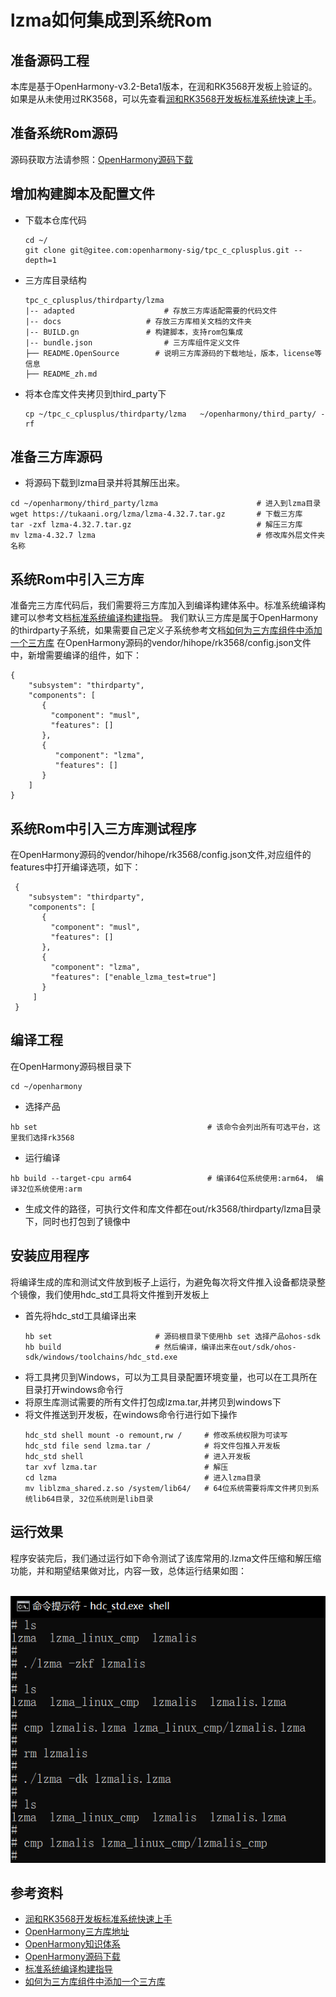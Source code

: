 # lzma如何集成到系统Rom
## 准备源码工程
本库是基于OpenHarmony-v3.2-Beta1版本，在润和RK3568开发板上验证的。如果是从未使用过RK3568，可以先查看[润和RK3568开发板标准系统快速上手](https://gitee.com/openharmony-sig/knowledge_demo_temp/tree/master/docs/rk3568_helloworld)。
## 准备系统Rom源码
源码获取方法请参照：[OpenHarmony源码下载](https://gitee.com/openharmony/docs/blob/OpenHarmony-v3.2-Beta1/zh-cn/release-notes/OpenHarmony-v3.2-beta1.md#%E6%BA%90%E7%A0%81%E8%8E%B7%E5%8F%96)
## 增加构建脚本及配置文件
- 下载本仓库代码
  ```
  cd ~/
  git clone git@gitee.com:openharmony-sig/tpc_c_cplusplus.git --depth=1
  ```
- 三方库目录结构
  ```
  tpc_c_cplusplus/thirdparty/lzma
  |-- adapted			         # 存放三方库适配需要的代码文件
  |-- docs			         # 存放三方库相关文档的文件夹
  |-- BUILD.gn		         # 构建脚本，支持rom包集成
  |-- bundle.json			     # 三方库组件定义文件
  ├── README.OpenSource        # 说明三方库源码的下载地址，版本，license等信息
  ├── README_zh.md  
  ```
- 将本仓库文件夹拷贝到third_party下
  ```
  cp ~/tpc_c_cplusplus/thirdparty/lzma   ~/openharmony/third_party/ -rf
  ```
## 准备三方库源码
- 将源码下载到lzma目录并将其解压出来。
```
cd ~/openharmony/third_party/lzma					   # 进入到lzma目录
wget https://tukaani.org/lzma/lzma-4.32.7.tar.gz	   # 下载三方库
tar -zxf lzma-4.32.7.tar.gz                            # 解压三方库
mv lzma-4.32.7 lzma                                    # 修改库外层文件夹名称
```
## 系统Rom中引入三方库
准备完三方库代码后，我们需要将三方库加入到编译构建体系中。标准系统编译构建可以参考文档[标准系统编译构建指导](https://gitee.com/openharmony/docs/blob/OpenHarmony-3.2-Beta1/zh-cn/device-dev/subsystems/subsys-build-standard-large.md)。
我们默认三方库是属于OpenHarmony的thirdparty子系统，如果需要自己定义子系统参考文档[如何为三方库组件中添加一个三方库](https://gitee.com/openharmony-sig/knowledge/blob/master/docs/openharmony_getstarted/port_thirdparty/README.md)
在OpenHarmony源码的vendor/hihope/rk3568/config.json文件中，新增需要编译的组件，如下：
```
{
	"subsystem": "thirdparty",
	"components": [
	   {
		 "component": "musl",
	     "features": []
	   },
	   {
	      "component": "lzma",
	      "features": []
	   }
	]
}
```
## 系统Rom中引入三方库测试程序
在OpenHarmony源码的vendor/hihope/rk3568/config.json文件,对应组件的features中打开编译选项，如下：
```
 {
	"subsystem": "thirdparty",
	"components": [
	   {
		 "component": "musl",
		 "features": []
	   },
	   {
		 "component": "lzma",
		 "features": ["enable_lzma_test=true"]
	   }
     ]
 }
```
## 编译工程
在OpenHarmony源码根目录下
```
cd ~/openharmony
```
- 选择产品
```
hb set                                      # 该命令会列出所有可选平台，这里我们选择rk3568
```
- 运行编译
```
hb build --target-cpu arm64                 # 编译64位系统使用:arm64， 编译32位系统使用:arm
```
- 生成文件的路径，可执行文件和库文件都在out/rk3568/thirdparty/lzma目录下，同时也打包到了镜像中
##  安装应用程序
将编译生成的库和测试文件放到板子上运行，为避免每次将文件推入设备都烧录整个镜像，我们使用hdc_std工具将文件推到开发板上
- 首先将hdc_std工具编译出来
  ```
  hb set                       # 源码根目录下使用hb set 选择产品ohos-sdk
  hb build                     # 然后编译，编译出来在out/sdk/ohos-sdk/windows/toolchains/hdc_std.exe
  ```
- 将工具拷贝到Windows，可以为工具目录配置环境变量，也可以在工具所在目录打开windows命令行
- 将原生库测试需要的所有文件打包成lzma.tar,并拷贝到windows下
- 将文件推送到开发板，在windows命令行进行如下操作
  ```
  hdc_std shell mount -o remount,rw /     # 修改系统权限为可读写
  hdc_std file send lzma.tar /            # 将文件包推入开发板
  hdc_std shell                           # 进入开发板
  tar xvf lzma.tar                        # 解压
  cd lzma                                 # 进入lzma目录
  mv liblzma_shared.z.so /system/lib64/   # 64位系统需要将库文件拷贝到系统lib64目录, 32位系统则是lib目录
  ```
## 运行效果
程序安装完后，我们通过运行如下命令测试了该库常用的.lzma文件压缩和解压缩功能，并和期望结果做对比，内容一致，总体运行结果如图：

&nbsp;![results](pic/results.png)
## 参考资料
- [润和RK3568开发板标准系统快速上手](https://gitee.com/openharmony-sig/knowledge_demo_temp/tree/master/docs/rk3568_helloworld)
- [OpenHarmony三方库地址](https://gitee.com/openharmony-tpc)
- [OpenHarmony知识体系](https://gitee.com/openharmony-sig/knowledge)
- [OpenHarmony源码下载](https://gitee.com/openharmony/docs/blob/OpenHarmony-v3.2-Beta1/zh-cn/release-notes/OpenHarmony-v3.2-beta1.md#%E6%BA%90%E7%A0%81%E8%8E%B7%E5%8F%96)
- [标准系统编译构建指导](https://gitee.com/openharmony/docs/blob/OpenHarmony-3.2-Beta1/zh-cn/device-dev/subsystems/subsys-build-standard-large.md)
- [如何为三方库组件中添加一个三方库](https://gitee.com/openharmony-sig/knowledge/blob/master/docs/openharmony_getstarted/port_thirdparty/README.md)

